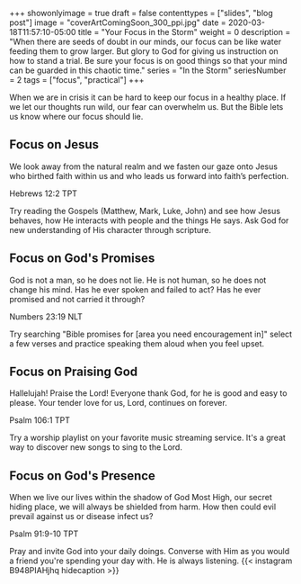 +++
showonlyimage = true
draft = false
contenttypes = ["slides", "blog post"]
image = "coverArtComingSoon_300_ppi.jpg"
date = 2020-03-18T11:57:10-05:00
title = "Your Focus in the Storm"
weight = 0
description = "When there are seeds of doubt in our minds, our focus can be like water feeding them to grow larger. But glory to God for giving us instruction on how to stand a trial. Be sure your focus is on good things so that your mind can be guarded in this chaotic time."
series = "In the Storm"
seriesNumber = 2
tags = ["focus", "practical"]
+++

When we are in crisis it can be hard to keep our focus in a healthy place. If we let our thoughts run wild, our fear can overwhelm us.
But the Bible lets us know where our focus should lie.

## Focus on Jesus

<div class='bible-text'>We look away from the natural realm and we fasten our gaze onto Jesus who birthed faith within us and who leads us forward into faith’s perfection.
<p class='bible-reference'>Hebrews 12:2 TPT</p>
</div>

Try reading the Gospels (Matthew, Mark, Luke, John) and see how Jesus behaves, how He interacts with people and the things He says. Ask God for new understanding of His character through scripture.

## Focus on God's Promises

<div class='bible-text'>God is not a man, so he does not lie. He is not human, so he does not change his mind. Has he ever spoken and failed to act? Has he ever promised and not carried it through?
<p class='bible-reference'>Numbers 23:19 NLT</p>
</div>

Try searching "Bible promises for [area you need encouragement in]" select a few verses and practice speaking them aloud when you feel upset.

## Focus on Praising God

<div class='bible-text'>Hallelujah! Praise the Lord! Everyone thank God, for he is good and easy to please. Your tender love for us, Lord, continues on forever.
<p class='bible-reference'>Psalm 106:1 TPT</p>
</div>

Try a worship playlist on your favorite music streaming service. It's a great way to discover new songs to sing to the Lord.

## Focus on God's Presence
<div class='bible-text'>When we live our lives within the shadow of God Most High, our secret hiding place, we will always be shielded from harm. How then could evil prevail against us or disease infect us?
<p class='bible-reference'>Psalm 91:9-10 TPT</p>
</div>

Pray and invite God into your daily doings. Converse with Him as you would a friend you're spending your day with. He is always listening.
{{< instagram B948PIAHjhq hidecaption >}}